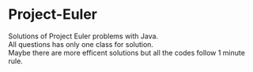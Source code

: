 # Project-Euler
Solutions of Project Euler problems with Java.    
All questions has only one class for solution.  
Maybe there are more efficent solutions but all the codes follow 1 minute rule. 


